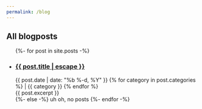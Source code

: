```yaml
---
permalink: /blog
---
```


<h2>All blogposts</h2>
<ul class="feed">
  {%- for post in site.posts -%}
  <li class="feed-entry">
    <div class="post-header">  
      <h3>
        <a class="header-link" href="{{ post.url | relative_url }}">
          {{ post.title | escape }}
        </a>
      </h3>
      <span class="post-metadata">
        <time datetime="{{ post.date | date_to_xmlschema }}" >
          {{ post.date | date: "%b %-d, %Y" }}
        </time>
        {% for category in post.categories %}
          | <span class="category">{{ category }}</span>
        {% endfor %}
      </span>
    </div>
    <div class="excerpt-content">
      {{ post.excerpt }}
    </div>
  </li>
  {%- else -%}
    uh oh, no posts
  {%- endfor -%}
</ul>